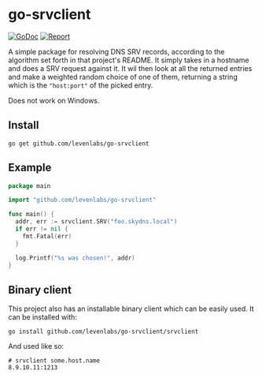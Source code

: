 # go-srvclient

[![GoDoc](https://godoc.org/github.com/levenlabs/go-srvclient?status.svg)](https://pkg.go.dev/github.com/levenlabs/go-srvclient)
[![Report](https://goreportcard.com/badge/github.com/levenlabs/go-srvclient)](https://goreportcard.com/report/github.com/levenlabs/go-srvclient)

A simple package for resolving DNS SRV records, according to the algorithm
set forth in that project's README. It simply takes in a hostname and does a SRV
request against it. It wil then look at all the returned entries and make a
weighted random choice of one of them, returning a string which is the
`"host:port"` of the picked entry.

Does not work on Windows.

## Install

    go get github.com/levenlabs/go-srvclient

## Example

```go
package main

import "github.com/levenlabs/go-srvclient"

func main() {
  addr, err := srvclient.SRV("foo.skydns.local")
  if err != nil {
    fmt.Fatal(err)
  }

  log.Printf("%s was chosen!", addr)
}
```

## Binary client

This project also has an installable binary client which can be easily used. It
can be installed with:

    go install github.com/levenlabs/go-srvclient/srvclient

And used like so:

    # srvclient some.host.name
    8.9.10.11:1213

